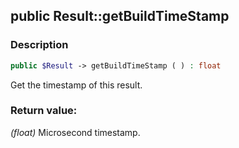 ## public Result::getBuildTimeStamp

### Description    

```php
public $Result -> getBuildTimeStamp ( ) : float
```

Get the timestamp of this result.
    

### Return value:   

*(float)* Microsecond timestamp.

